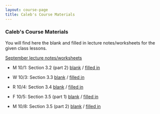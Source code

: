 ```yaml
---
layout: course-page
title: Caleb's Course Materials
---
```


### Caleb's Course Materials

You will find here the blank and filled in lecture notes/worksheets for the given class lessons.


[September lecture notes/worksheets](cmf02s)

* M 10/1: Section 3.2 (part 2) [blank](assets/caleb/ch3/3-2-part2_blank.pdf)  /  [filled in](assets/caleb/ch3/3-2-part2_comp.pdf)
* W 10/3: Section 3.3 [blank](assets/caleb/ch3/3-3_blank.pdf)  /  [filled in](assets/caleb/ch3/3-3_comp_comp.pdf)
* R 10/4: Section 3.4 [blank](assets/caleb/ch3/3-4_blank.pdf)  /  [filled in](assets/caleb/ch3/3-4_comp.pdf)
* F 10/5: Section 3.5 (part 1) [blank](assets/caleb/ch3/3-5-part1_blank.pdf)  /  [filled in](assets/caleb/ch3/3-5-part1_comp.pdf)

* M 10/8: Section 3.5 (part 2) [blank](assets/caleb/ch3/3-5-part2_blank.pdf)  /  [filled in](assets/caleb/ch3/3-5-part2_comp.pdf)
